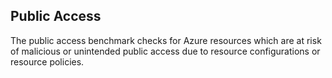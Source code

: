 ## Public Access

The public access benchmark checks for Azure resources which are at risk of malicious or unintended public access due to resource configurations or resource policies.
